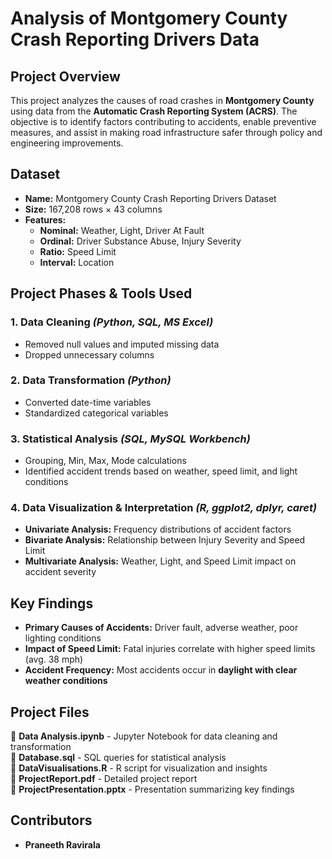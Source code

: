 # Analysis of Montgomery County Crash Reporting Drivers Data

## Project Overview
This project analyzes the causes of road crashes in **Montgomery County** using data from the **Automatic Crash Reporting System (ACRS)**. The objective is to identify factors contributing to accidents, enable preventive measures, and assist in making road infrastructure safer through policy and engineering improvements.

## Dataset
- **Name:** Montgomery County Crash Reporting Drivers Dataset
- **Size:** 167,208 rows × 43 columns
- **Features:**
  - **Nominal:** Weather, Light, Driver At Fault
  - **Ordinal:** Driver Substance Abuse, Injury Severity
  - **Ratio:** Speed Limit
  - **Interval:** Location

## Project Phases & Tools Used
### 1. Data Cleaning *(Python, SQL, MS Excel)*
- Removed null values and imputed missing data
- Dropped unnecessary columns

### 2. Data Transformation *(Python)*
- Converted date-time variables
- Standardized categorical variables

### 3. Statistical Analysis *(SQL, MySQL Workbench)*
- Grouping, Min, Max, Mode calculations
- Identified accident trends based on weather, speed limit, and light conditions

### 4. Data Visualization & Interpretation *(R, ggplot2, dplyr, caret)*
- **Univariate Analysis:** Frequency distributions of accident factors
- **Bivariate Analysis:** Relationship between Injury Severity and Speed Limit
- **Multivariate Analysis:** Weather, Light, and Speed Limit impact on accident severity

## Key Findings
- **Primary Causes of Accidents:** Driver fault, adverse weather, poor lighting conditions
- **Impact of Speed Limit:** Fatal injuries correlate with higher speed limits (avg. 38 mph)
- **Accident Frequency:** Most accidents occur in **daylight with clear weather conditions**

## Project Files
📂 **Data Analysis.ipynb** - Jupyter Notebook for data cleaning and transformation  
📂 **Database.sql** - SQL queries for statistical analysis  
📂 **DataVisualisations.R** - R script for visualization and insights  
📂 **ProjectReport.pdf** - Detailed project report  
📂 **ProjectPresentation.pptx** - Presentation summarizing key findings  

## Contributors
- **Praneeth Ravirala**

